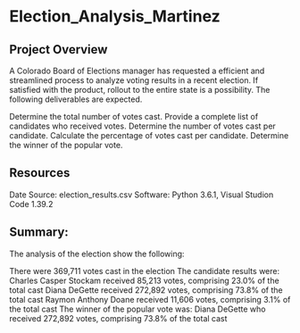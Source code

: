 # Election_Analysis_Martinez
## Project Overview
 A Colorado Board of Elections manager has requested a efficient and streamlined process to analyze voting results in a recent election.    If satisfied with the product, rollout to the entire state is a possibility. The following deliverables are expected.

Determine the total number of votes cast.
Provide a complete list of candidates who received votes.
Determine the number of votes cast per candidate.
Calculate the percentage of votes cast per candidate.
Determine the winner of the popular vote.

 ## Resources
 Date Source: election_results.csv
 Software: Python 3.6.1, Visual Studion Code 1.39.2

 ## Summary:
 The analysis of the election show the following:

There were 369,711 votes cast in the election
The candidate results were:
Charles Casper Stockam received 85,213 votes, comprising 23.0% of the total cast
Diana DeGette received 272,892 votes, comprising 73.8% of the total cast
Raymon Anthony Doane received 11,606 votes, comprising 3.1% of the total cast
The winner of the popular vote was:
Diana DeGette who received 272,892 votes, comprising 73.8% of the total cast

